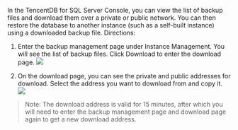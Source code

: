 In the TencentDB for SQL Server Console, you can view the list of backup files and download them over a private or public network. You can then restore the database to another instance (such as a self-built instance) using a downloaded backup file.
Directions:
1. Enter the backup management page under Instance Management. You will see the list of backup files. Click Download to enter the download page.
![](//mccdn.qcloud.com/static/img/762dab96125449451e58f2e2e37b5c16/image.png)

2. On the download page, you can see the private and public addresses for download. Select the address you want to download from and copy it.
![](//mccdn.qcloud.com/static/img/c02c800977f3d80fc2af1cfee235d927/image.png)

>Note: The download address is valid for 15 minutes, after which  you will need to enter the backup management page and download page again to get a new download address.
